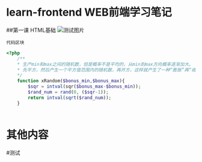 # learn-frontend WEB前端学习笔记
##第一课 HTML基础
![测试图片](https://cl.ly/080F0i2K1m37/download/Image%202017-01-09%20at%208.22.02%20PM.png)

`代码区块`


```php
<?php
    /**
    * 生产min和max之间的随机数，但是概率不是平均的，从min到max方向概率逐渐加大。
    * 先平方，然后产生一个平方值范围内的随机数，再开方，这样就产生了一种“膨胀”再“收缩”的效果。
    */  
    function xRandom($bonus_min,$bonus_max){
        $sqr = intval(sqr($bonus_max-$bonus_min));
        $rand_num = rand(0, ($sqr-1));
        return intval(sqrt($rand_num));
    }
    
```
    
# 其他内容
#测试
